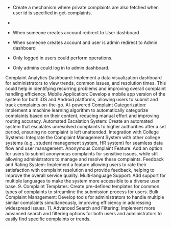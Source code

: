 - Create a mechanism where private complaints are also fetched when user id is specified in get-complaints.
-

- When someone creates account redirect to User dashboard
- When someone creates account and user is admin redirect to Admin dashboard
- Only logged in users could perform operations.
- Only admins could log in to admin dashboard.

Complaint Analytics Dashboard:
Implement a data visualization dashboard for administrators to view trends, common issues, and resolution times. This could help in identifying recurring problems and improving overall complaint handling efficiency.
Mobile Application:
Develop a mobile app version of the system for both iOS and Android platforms, allowing users to submit and track complaints on-the-go.
AI-powered Complaint Categorization:
Implement a machine learning algorithm to automatically categorize complaints based on their content, reducing manual effort and improving routing accuracy.
Automated Escalation System:
Create an automated system that escalates unresolved complaints to higher authorities after a set period, ensuring no complaint is left unattended.
Integration with College Systems:
Integrate the Complaint Management System with other college systems (e.g., student management system, HR system) for seamless data flow and user management.
Anonymous Complaint Feature:
Add an option for users to submit anonymous complaints for sensitive issues, while still allowing administrators to manage and resolve these complaints.
Feedback and Rating System:
Implement a feature allowing users to rate their satisfaction with complaint resolution and provide feedback, helping to improve the overall service quality.
Multi-language Support:
Add support for multiple languages to make the system more accessible to a diverse user base. 9. Complaint Templates:
Create pre-defined templates for common types of complaints to streamline the submission process for users.
Bulk Complaint Management:
Develop tools for administrators to handle multiple similar complaints simultaneously, improving efficiency in addressing widespread issues. 11. Advanced Search and Filtering:
Implement more advanced search and filtering options for both users and administrators to easily find specific complaints or trends.

